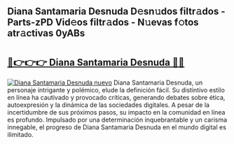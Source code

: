 ## Diana Santamaria Desnuda D𝚎sn𝚞dos filtr𝚊dos - Parts-zPD Vid𝚎os filtr𝚊dos - N𝚞evas f𝚘tos atr𝚊ctivas 0yABs

# <h2><a href="http://mb9stk.tromn.icu/?c=Diana+Santamaria+Desnuda">🔗👉👉👉 Diana Santamaria Desnuda 🔗🔗</a></h2>

[![Diana Santamaria Desnuda nuevo](https://i.imgur.com/pEAQMta.gif)](http://mb9stk.tromn.icu/?c=Diana+Santamaria+Desnuda)
Diana Santamaria Desnuda, un personaje intrigante y polémico, elude la definición fácil. Su distintivo estilo en línea ha cautivado y provocado críticas, generando debates sobre ética, autoexpresión y la dinámica de las sociedades digitales. A pesar de la incertidumbre de sus próximos pasos, su impacto en la comunidad en línea es profundo. Impulsado por una determinación inquebrantable y un carisma innegable, el progreso de Diana Santamaria Desnuda en el mundo digital es ilimitado.
